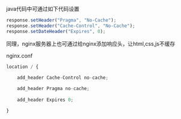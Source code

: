 java代码中可通过如下代码设置

```javascript
response.setHeader("Pragma", "No-Cache");
response.setHeader("Cache-Control", "No-Cache");
response.setDateHeader("Expires", 0);
```



同理，nginx服务器上也可通过给nginx添加响应头，让html,css,js不缓存

nginx.conf

```javascript
location / {

    add_header Cache-Control no-cache;
    
    add_header Pragma no-cache;
    
    add_header Expires 0;

}
```

